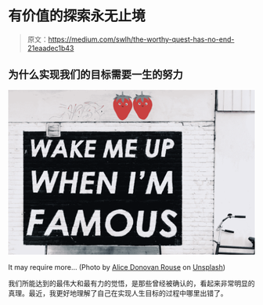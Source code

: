 # 有价值的探索永无止境

> 原文：<https://medium.com/swlh/the-worthy-quest-has-no-end-21eaadec1b43>

## 为什么实现我们的目标需要一生的努力

![](img/9a7d8dbbab10691151df1a83dd012449.png)

It may require more… (Photo by [Alice Donovan Rouse](https://unsplash.com/photos/M7mu6jXlcns?utm_source=unsplash&utm_medium=referral&utm_content=creditCopyText) on [Unsplash](https://unsplash.com/search/photos/street-art?utm_source=unsplash&utm_medium=referral&utm_content=creditCopyText))

我们所能达到的最伟大和最有力的觉悟，是那些曾经被确认的，看起来非常明显的真理。最近，我更好地理解了自己在实现人生目标的过程中哪里出错了。